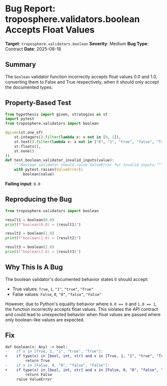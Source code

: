 # Bug Report: troposphere.validators.boolean Accepts Float Values

**Target**: `troposphere.validators.boolean`
**Severity**: Medium
**Bug Type**: Contract
**Date**: 2025-08-18

## Summary

The `boolean` validator function incorrectly accepts float values 0.0 and 1.0, converting them to False and True respectively, when it should only accept the documented types.

## Property-Based Test

```python
from hypothesis import given, strategies as st
import pytest
from troposphere.validators import boolean

@given(st.one_of(
    st.integers().filter(lambda x: x not in [0, 1]),
    st.text().filter(lambda x: x not in ["0", "1", "true", "false", "True", "False"]),
    st.floats(),
    st.none()
))
def test_boolean_validator_invalid_inputs(value):
    """Boolean validator should raise ValueError for invalid inputs."""
    with pytest.raises(ValueError):
        boolean(value)
```

**Failing input**: `0.0`

## Reproducing the Bug

```python
from troposphere.validators import boolean

result1 = boolean(0.0)
print(f"boolean(0.0) = {result1}")  

result2 = boolean(1.0)
print(f"boolean(1.0) = {result2}")

result3 = boolean(2.0)
print(f"boolean(2.0) = {result3}")
```

## Why This Is A Bug

The boolean validator's documented behavior states it should accept:
- True values: `True`, `1`, `"1"`, `"true"`, `"True"`
- False values: `False`, `0`, `"0"`, `"false"`, `"False"`

However, due to Python's equality behavior where `0.0 == 0` and `1.0 == 1`, the function incorrectly accepts float values. This violates the API contract and could lead to unexpected behavior when float values are passed where only boolean-like values are expected.

## Fix

```diff
def boolean(x: Any) -> bool:
-    if x in [True, 1, "1", "true", "True"]:
+    if type(x) in [bool, int, str] and x in [True, 1, "1", "true", "True"]:
         return True
-    if x in [False, 0, "0", "false", "False"]:
+    if type(x) in [bool, int, str] and x in [False, 0, "0", "false", "False"]:
         return False
     raise ValueError
```